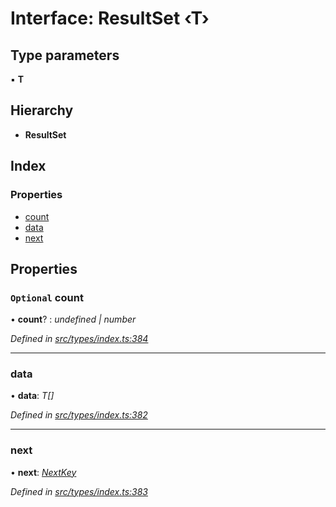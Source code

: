 # Interface: ResultSet ‹**T**›

## Type parameters

▪ **T**

## Hierarchy

* **ResultSet**

## Index

### Properties

* [count](types.resultset.md#optional-count)
* [data](types.resultset.md#data)
* [next](types.resultset.md#next)

## Properties

### `Optional` count

• **count**? : *undefined | number*

*Defined in [src/types/index.ts:384](https://github.com/PolymathNetwork/polymesh-sdk/blob/7e9a732/src/types/index.ts#L384)*

___

###  data

• **data**: *T[]*

*Defined in [src/types/index.ts:382](https://github.com/PolymathNetwork/polymesh-sdk/blob/7e9a732/src/types/index.ts#L382)*

___

###  next

• **next**: *[NextKey](../modules/types.md#nextkey)*

*Defined in [src/types/index.ts:383](https://github.com/PolymathNetwork/polymesh-sdk/blob/7e9a732/src/types/index.ts#L383)*
